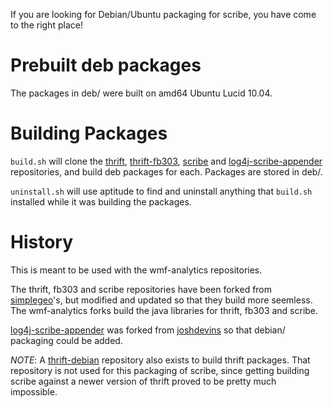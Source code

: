If you are looking for Debian/Ubuntu packaging for scribe, you have come to
the right place!

# Prebuilt deb packages
The packages in deb/ were built on amd64 Ubuntu Lucid 10.04.

# Building Packages
```build.sh``` will clone the [thrift](https://github.com/wmf-analytics/thrift),
[thrift-fb303](https://github.com/wmf-analytics/thrift-fb303),
[scribe](https://github.com/wmf-analytics/scribe) and 
[log4j-scribe-appender](https://github.com/wmf-analytics/log4j-scribe-appender/) repositories,
and build deb packages for each.  Packages are stored in deb/.

```uninstall.sh``` will use aptitude to find and uninstall anything that
```build.sh``` installed while it was building the packages.  


# History
This is meant to be used with the wmf-analytics repositories.

The thrift, fb303 and scribe repositories have been forked from 
[simplegeo](https://github.com/simplegeo)'s, but modified and updated so that
they build more seemless.  The wmf-analytics forks build the java libraries for
thrift, fb303 and scribe.  

[log4j-scribe-appender](https://github.com/wmf-analytics/log4j-scribe-appender/)
was forked from [joshdevins](https://github.com/joshdevins/log4j-scribe-appender)
so that debian/ packaging could be added.

*NOTE*: A [thrift-debian](https://github.com/wmf-analytics/thrift-debian)
repository also exists to build thrift packages. That repository is not used
for this packaging of scribe, since getting building scribe against a newer
version of thrift proved to be pretty much impossible.
